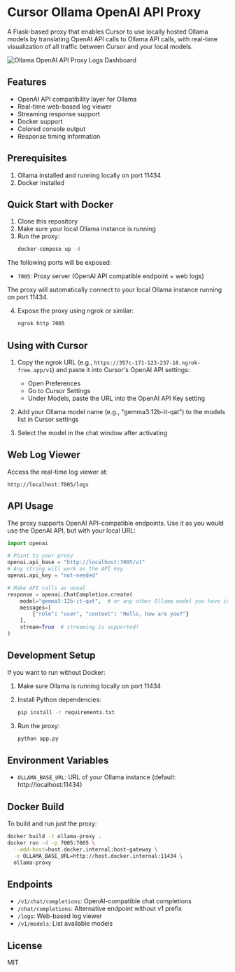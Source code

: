 # Cursor Ollama OpenAI API Proxy

A Flask-based proxy that enables Cursor to use locally hosted Ollama models by translating OpenAI API calls to Ollama API calls, with real-time visualization of all traffic between Cursor and your local models.

![Ollama OpenAI API Proxy Logs Dashboard](https://punnerud.github.io/cursor_ollama_proxy/example.png)

## Features

- OpenAI API compatibility layer for Ollama
- Real-time web-based log viewer
- Streaming response support
- Docker support
- Colored console output
- Response timing information

## Prerequisites

1. Ollama installed and running locally on port 11434
2. Docker installed

## Quick Start with Docker

1. Clone this repository
2. Make sure your local Ollama instance is running
3. Run the proxy:
   ```bash
   docker-compose up -d
   ```

The following ports will be exposed:
- `7005`: Proxy server (OpenAI API compatible endpoint + web logs)

The proxy will automatically connect to your local Ollama instance running on port 11434.

4. Expose the proxy using ngrok or similar:
   ```bash
   ngrok http 7005
   ```

## Using with Cursor

1. Copy the ngrok URL (e.g., `https://357c-171-123-237-18.ngrok-free.app/v1`) and paste it into Cursor's OpenAI API settings:
   - Open Preferences
   - Go to Cursor Settings
   - Under Models, paste the URL into the OpenAI API Key setting

2. Add your Ollama model name (e.g., "gemma3:12b-it-qat") to the models list in Cursor settings

3. Select the model in the chat window after activating

## Web Log Viewer

Access the real-time log viewer at:
```
http://localhost:7005/logs
```

## API Usage

The proxy supports OpenAI API-compatible endpoints. Use it as you would use the OpenAI API, but with your local URL:

```python
import openai

# Point to your proxy
openai.api_base = "http://localhost:7005/v1"
# Any string will work as the API key
openai.api_key = "not-needed"

# Make API calls as usual
response = openai.ChatCompletion.create(
    model="gemma3:12b-it-qat",  # or any other Ollama model you have installed
    messages=[
        {"role": "user", "content": "Hello, how are you?"}
    ],
    stream=True  # streaming is supported!
)
```

## Development Setup

If you want to run without Docker:

1. Make sure Ollama is running locally on port 11434

2. Install Python dependencies:
   ```bash
   pip install -r requirements.txt
   ```

3. Run the proxy:
   ```bash
   python app.py
   ```

## Environment Variables

- `OLLAMA_BASE_URL`: URL of your Ollama instance (default: http://localhost:11434)

## Docker Build

To build and run just the proxy:

```bash
docker build -t ollama-proxy .
docker run -d -p 7005:7005 \
  --add-host=host.docker.internal:host-gateway \
  -e OLLAMA_BASE_URL=http://host.docker.internal:11434 \
  ollama-proxy
```

## Endpoints

- `/v1/chat/completions`: OpenAI-compatible chat completions
- `/chat/completions`: Alternative endpoint without v1 prefix
- `/logs`: Web-based log viewer
- `/v1/models`: List available models

## License

MIT 